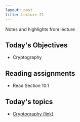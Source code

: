 ```yaml
---
layout: post
title: Lecture 21
---
```


Notes and highlights from lecture

## Today's Objectives

* Cryptography

## Reading assignments

* Read Section 10.1 

## Today's topics
* <a target="_parent" href="https://wcasper.github.io/math430spring2023/topics/023-cryptography.html">Cryptography (link)</a>



